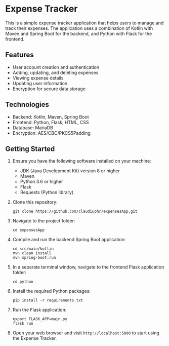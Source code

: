 # Expense Tracker

This is a simple expense tracker application that helps users to manage and track their expenses. The application uses a combination of Kotlin with Maven and Spring Boot for the backend, and Python with Flask for the frontend.

## Features

- User account creation and authentication
- Adding, updating, and deleting expenses
- Viewing expense details
- Updating user information
- Encryption for secure data storage

## Technologies

- Backend: Kotlin, Maven, Spring Boot
- Frontend: Python, Flask, HTML, CSS
- Database: MariaDB
- Encryption: AES/CBC/PKCS5Padding

## Getting Started

1. Ensure you have the following software installed on your machine:
   - JDK (Java Development Kit) version 8 or higher
   - Maven
   - Python 3.6 or higher
   - Flask
   - Requests (Python library)

2. Clone this repository:

       git clone https://github.com/claudiuohr/expensesApp.git

3. Navigate to the project folder:

       cd expensesApp

4. Compile and run the backend Spring Boot application:

       cd src/main/kotlin
       mvn clean install
       mvn spring-boot:run

5. In a separate terminal window, navigate to the frontend Flask application folder:

       cd python

6. Install the required Python packages:

       pip install -r requirements.txt

7. Run the Flask application:

       export FLASK_APP=main.py
       flask run

8. Open your web browser and visit `http://localhost:5000` to start using the Expense Tracker.
